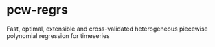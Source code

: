 # pcw-regrs
Fast, optimal, extensible and cross-validated heterogeneous piecewise polynomial regression for timeseries
